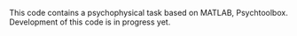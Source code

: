 This code contains a psychophysical task based on MATLAB, Psychtoolbox.
Development of this code is in progress yet.
